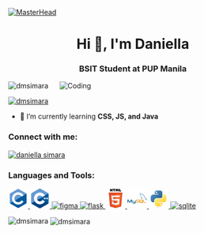 [![MasterHead](https://upload.wikimedia.org/wikipedia/commons/7/7e/Knowledge_Is_Human_Homepage_Animated_Banner.gif)](https://dmsimara.io)
<h1 align="center">Hi 👋, I'm Daniella</h1>
<h3 align="center">BSIT Student at PUP Manila</h3>
<img align="right" alt="Coding" width="400" src="https://i.gifer.com/FTLF.gif">

<p align="left"> <img src="https://komarev.com/ghpvc/?username=dmsimara&label=Profile%20views&color=0e75b6&style=flat" alt="dmsimara" /> </p>

<p align="left"> <a href="https://github.com/ryo-ma/github-profile-trophy"><img src="https://github-profile-trophy.vercel.app/?username=dmsimara" alt="dmsimara" /></a> </p>

- 🌱 I’m currently learning **CSS, JS, and Java**

<h3 align="left">Connect with me:</h3>
<p align="left">
<a href="https://linkedin.com/in/daniella simara" target="blank"><img align="center" src="https://raw.githubusercontent.com/rahuldkjain/github-profile-readme-generator/master/src/images/icons/Social/linked-in-alt.svg" alt="daniella simara" height="30" width="40" /></a>
</p>

<h3 align="left">Languages and Tools:</h3>
<p align="left"> <a href="https://www.cprogramming.com/" target="_blank" rel="noreferrer"> <img src="https://raw.githubusercontent.com/devicons/devicon/master/icons/c/c-original.svg" alt="c" width="40" height="40"/> </a> <a href="https://www.w3schools.com/cpp/" target="_blank" rel="noreferrer"> <img src="https://raw.githubusercontent.com/devicons/devicon/master/icons/cplusplus/cplusplus-original.svg" alt="cplusplus" width="40" height="40"/> </a> <a href="https://www.figma.com/" target="_blank" rel="noreferrer"> <img src="https://www.vectorlogo.zone/logos/figma/figma-icon.svg" alt="figma" width="40" height="40"/> </a> <a href="https://flask.palletsprojects.com/" target="_blank" rel="noreferrer"> <img src="https://www.vectorlogo.zone/logos/pocoo_flask/pocoo_flask-icon.svg" alt="flask" width="40" height="40"/> </a> <a href="https://www.w3.org/html/" target="_blank" rel="noreferrer"> <img src="https://raw.githubusercontent.com/devicons/devicon/master/icons/html5/html5-original-wordmark.svg" alt="html5" width="40" height="40"/> </a> <a href="https://www.mysql.com/" target="_blank" rel="noreferrer"> <img src="https://raw.githubusercontent.com/devicons/devicon/master/icons/mysql/mysql-original-wordmark.svg" alt="mysql" width="40" height="40"/> </a> <a href="https://www.python.org" target="_blank" rel="noreferrer"> <img src="https://raw.githubusercontent.com/devicons/devicon/master/icons/python/python-original.svg" alt="python" width="40" height="40"/> </a> <a href="https://www.sqlite.org/" target="_blank" rel="noreferrer"> <img src="https://www.vectorlogo.zone/logos/sqlite/sqlite-icon.svg" alt="sqlite" width="40" height="40"/> </a> </p>

<p><img align="left" src="https://github-readme-stats.vercel.app/api/top-langs?username=dmsimara&show_icons=true&locale=en&layout=compact" alt="dmsimara" /></p>

<p>&nbsp;<img align="center" src="https://github-readme-stats.vercel.app/api?username=dmsimara&show_icons=true&locale=en" alt="dmsimara" /></p>
